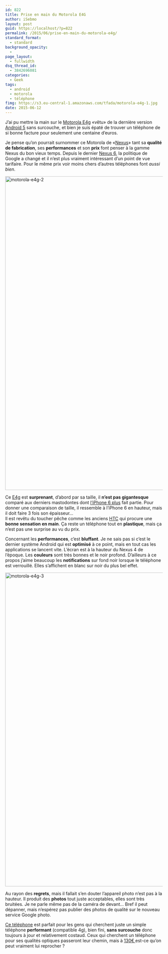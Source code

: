 ```yaml
---
id: 822
title: Prise en main du Motorola E4G
author: iSebmo
layout: post
guid: https://localhost/?p=822
permalink: /2015/06/prise-en-main-du-motorola-e4g/
standard_format:
  - standard
background_opacity:
  - 
page_layout:
  - fullwidth
dsq_thread_id:
  - 3842696081
categories:
  - Geek
tags:
  - android
  - motorola
  - téléphone
fimg: https://s3.eu-central-1.amazonaws.com/tfada/motorola-e4g-1.jpg
date: 2015-06-12
---
```

J’ai pu mettre la main sur le [Motorola E4g][1] «vêtu» de la dernière version [Android 5][2] sans surcouche, et bien je suis épaté de trouver un téléphone de si bonne facture pour seulement une centaine d’euros.

Je pense qu’on pourrait surnommer ce Motorola de «[Nexus][3]» tant sa **qualité de fabrication**, ses **performances** et son **prix** font penser à la gamme Nexus du bon vieux temps. Depuis le dernier [Nexus 6][3], la politique de Google a changé et il n’est plus vraiment intéressant d’un point de vue tarifaire. Pour le même prix voir moins chers d’autres téléphones font *aussi bien*.

[<img class="aligncenter size-full wp-image-826" src="https://s3.eu-central-1.amazonaws.com/tfada/motorola-e4g-2.jpg" alt="motorola-e4g-2" width="750" height="1000" />][4]

Ce [E4g][1] est **surprenant**, d’abord par sa taille, il **n’est pas gigantesque** comparé aux derniers mastodontes dont [l’iPhone 6 plus][5] fait partie. Pour donner une comparaison de taille, il ressemble à l’iPhone 6 en hauteur, mais il doit faire 3 fois son épaisseur…  
Il est revêtu du toucher pêche comme les anciens [HTC][6] qui procure une **bonne sensation en main**. Ça reste un téléphone tout en **plastique**, mais ça n’est pas une surprise au vu du prix.

Concernant les **performances**, c’est **bluffant**. Je ne sais pas si c’est le dernier système Android qui est **optimisé** à ce point, mais en tout cas les applications se lancent vite. L’écran est à la hauteur du Nexus 4 de l’époque. Les **couleurs** sont très bonnes et le noir profond. D’ailleurs à ce propos j’aime beaucoup les **notifications** sur fond noir lorsque le téléphone est verrouillé. Elles s’affichent en blanc sur noir du plus bel effet.

[<img class="aligncenter size-full wp-image-827" src="https://s3.eu-central-1.amazonaws.com/tfada/motorola-e4g-3.jpg" alt="motorola-e4g-3" width="750" height="1000" />][7]

Au rayon des **regrets**, mais il fallait s’en douter l’appareil photo n’est pas à la hauteur. Il produit des **photos** tout juste acceptables, elles sont très bruitées. Je ne parle même pas de la caméra de devant… Bref il peut dépanner, mais n’espérez pas publier des photos de qualité sur le nouveau service Google photo.

[Ce téléphone][1] est parfait pour les gens qui cherchent juste un simple téléphone **performant** (compatible 4g), bien fini, **sans surcouche** donc toujours à jour et relativement costaud. Ceux qui cherchent un téléphone pour ses qualités optiques passeront leur chemin, mais à [130€ ][1]est-ce qu’on peut vraiment lui reprocher ?

 [1]: https://www.amazon.fr/Motorola-Moto-4G-Smartphone-d%C3%A9bloqu%C3%A9/dp/B00TYEGUW0/ref=sr_1_3?ie=UTF8&qid=1434107952&sr=8-3&keywords=e4g&tag=tfadafr-21
 [2]: https://www.google.fr/url?sa=t&rct=j&q=&esrc=s&source=web&cd=1&cad=rja&uact=8&ved=0CCEQFjAAahUKEwiZ5OrFhIrGAhXKVRQKHXNgAEU&url=http%3A%2F%2Fwww.frandroid.com%2Fandroid-5-0-lollipop&ei=TMB6VZmODMqrUfPAgagE&usg=AFQjCNFjLyokeE7Yq6h8aSmtZr68Q3Mp8w&sig2=ywnLYATtBGZxpCH7WIWe-g&bvm=bv.95515949,d.ZGU
 [3]: https://www.amazon.fr/Motorola-Nexus-Smartphone-d%C3%A9bloqu%C3%A9-Ecran/dp/B00OZ4T7HO/ref=sr_1_1?ie=UTF8&qid=1434108000&sr=8-1&keywords=nexus&tag=tfadafr-21
 [4]: https://s3.eu-central-1.amazonaws.com/tfada/motorola-e4g-2.jpg
 [5]: https://www.amazon.fr/Apple-iPhone-Plus-Smartphone-d%C3%A9bloqu%C3%A9/dp/B00NGOC16S/ref=sr_1_2?ie=UTF8&qid=1434108113&sr=8-2&keywords=iphone+6+plus&tag=tfadafr-21
 [6]: https://www.amazon.fr/HTC-Desire-Smartphone-d%C3%A9bloqu%C3%A9-Android/dp/B00JE86OQS/ref=sr_1_8?ie=UTF8&qid=1434108135&sr=8-8&keywords=htc&tag=tfadafr-21
 [7]: https://s3.eu-central-1.amazonaws.com/tfada/motorola-e4g-3.jpg